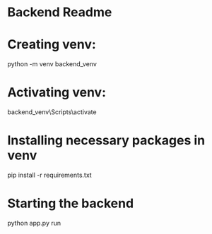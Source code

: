 # Backend Readme


# Creating venv:
python -m venv backend_venv

# Activating venv:
backend_venv\Scripts\activate

# Installing necessary packages in venv
pip install -r requirements.txt

# Starting the backend
python app.py run